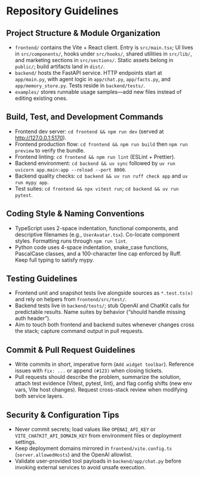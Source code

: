 # Repository Guidelines

## Project Structure & Module Organization
- `frontend/` contains the Vite + React client. Entry is `src/main.tsx`; UI lives in `src/components/`, hooks under `src/hooks/`, shared utilities in `src/lib/`, and marketing sections in `src/sections/`. Static assets belong in `public/`; build artifacts land in `dist/`.
- `backend/` hosts the FastAPI service. HTTP endpoints start at `app/main.py`, with agent logic in `app/chat.py`, `app/facts.py`, and `app/memory_store.py`. Tests reside in `backend/tests/`.
- `examples/` stores runnable usage samples—add new files instead of editing existing ones.

## Build, Test, and Development Commands
- Frontend dev server: `cd frontend && npm run dev` (served at http://127.0.0.1:5170).
- Frontend production flow: `cd frontend && npm run build` then `npm run preview` to verify the bundle.
- Frontend linting: `cd frontend && npm run lint` (ESLint + Prettier).
- Backend environment: `cd backend && uv sync` followed by `uv run uvicorn app.main:app --reload --port 8000`.
- Backend quality checks: `cd backend && uv run ruff check app` and `uv run mypy app`.
- Test suites: `cd frontend && npx vitest run`; `cd backend && uv run pytest`.

## Coding Style & Naming Conventions
- TypeScript uses 2-space indentation, functional components, and descriptive filenames (e.g., `UserAvatar.tsx`). Co-locate component styles. Formatting runs through `npm run lint`.
- Python code uses 4-space indentation, snake_case functions, PascalCase classes, and a 100-character line cap enforced by Ruff. Keep full typing to satisfy mypy.

## Testing Guidelines
- Frontend unit and snapshot tests live alongside sources as `*.test.ts(x)` and rely on helpers from `frontend/src/test/`.
- Backend tests live in `backend/tests/`; stub OpenAI and ChatKit calls for predictable results. Name suites by behavior (“should handle missing auth header”).
- Aim to touch both frontend and backend suites whenever changes cross the stack; capture command output in pull requests.

## Commit & Pull Request Guidelines
- Write commits in short, imperative form (`Add widget toolbar`). Reference issues with `fix: ...` or append `(#123)` when closing tickets.
- Pull requests should describe the problem, summarize the solution, attach test evidence (Vitest, pytest, lint), and flag config shifts (new env vars, Vite host changes). Request cross-stack review when modifying both service layers.

## Security & Configuration Tips
- Never commit secrets; load values like `OPENAI_API_KEY` or `VITE_CHATKIT_API_DOMAIN_KEY` from environment files or deployment settings.
- Keep deployment domains mirrored in `frontend/vite.config.ts` (`server.allowedHosts`) and the OpenAI allowlist.
- Validate user-provided tool payloads in `backend/app/chat.py` before invoking external services to avoid unsafe execution.
